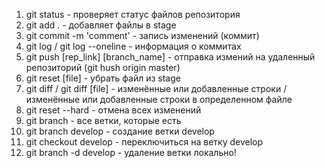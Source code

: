 1. git status - проверяет статус файлов репозитория
2. git add . - добавляет файлы в stage
3. git commit -m 'comment' - запись изменений (коммит)
4. git log / git log --oneline - информация о коммитах
5. git push [rep_link] [branch_name] - отправка измений на удаленный репозиторий (git hush origin master)
6. git reset [file] - убрать файл из stage
7. git diff / git diff [file] - изменённые или добавленные строки / изменённые или добавленные строки в определенном файле
8. git reset --hard - отмена всех изменений
9. git branch - все ветки, которые есть 
10. git branch develop - создание ветки develop
11. git checkout develop - переключиться на ветку develop
12. git branch -d develop - удаление ветки локально!